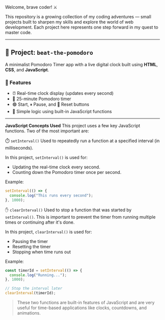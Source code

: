 Welcome, brave coder! ⚔️

This repository is a growing collection of my coding adventures — small projects built to sharpen my skills and explore the world of web development. Each project here represents one step forward in my quest to master code.

---

## 📁 Project: ` beat-the-pomodoro `

A minimalist Pomodoro Timer app with a live digital clock built using **HTML**, **CSS**, and **JavaScript**.

### 🔧 Features
- ⏰ Real-time clock display (updates every second)
- 🍅 25-minute Pomodoro timer
- 🟢 Start, ⏸ Pause, and 🔄 Reset buttons
- 🧠 Simple logic using built-in JavaScript functions

---

**JavaScript Concepts Used**
This project uses a few key JavaScript functions. Two of the most important are:

⏱️ ` setInterval() `
Used to repeatedly run a function at a specified interval (in milliseconds).

In this project, ` setInterval() ` is used for:
* Updating the real-time clock every second.
* Counting down the Pomodoro timer once per second.

Example:
```js
setInterval(() => {
  console.log("This runs every second");
}, 1000);
```

✋ ` clearInterval() `
Used to stop a function that was started by ` setInterval() `.
This is important to prevent the timer from running multiple times or continuing after it's done.

In this project, ` clearInterval() ` is used for:
* Pausing the timer
* Resetting the timer
* Stopping when time runs out

Example:
```js
const timerId = setInterval(() => {
  console.log("Running...");
}, 1000);

// Stop the interval later
clearInterval(timerId);
```

> These two functions are built-in features of JavaScript and are very useful for time-based applications like clocks, countdowns, and animations.